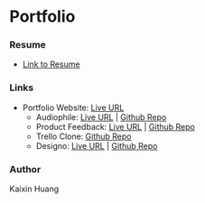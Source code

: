 # Portfolio

### Resume 
- [Link to Resume](https://github.com/kaixin1528/portfolio_website/blob/main/resume.pdf)

### Links
- Portfolio Website: [Live URL](https://kaixin-portfolio.netlify.app)
  - Audiophile: [Live URL](https://kaixin-audiophile.netlify.app) | [Github Repo](https://github.com/kaixin1528/audiophile-e-commerce) 
  - Product Feedback: [Live URL](https://kaixin-product-feedback.netlify.app) | [Github Repo](https://github.com/kaixin1528/product-feedback) 
  - Trello Clone: [Github Repo](https://github.com/kaixin1528/trello-clone) 
  - Designo: [Live URL](https://kaixin-designo.netlify.app)  | [Github Repo](https://github.com/kaixin1528/designo) 
 
 ### Author 
 Kaixin Huang
 
 
